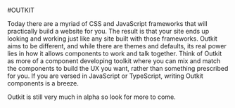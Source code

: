 #OUTKIT

Today there are a myriad of CSS and JavaScript frameworks that will practically build a website for you.  The result is that your site ends up looking and working just like any site built with those frameworks.  Outkit aims to be different, and while there are themes and defaults, its real power lies in how it allows components to work and talk together.  Think of Outkit as more of a component developing toolkit where you can mix and match the components to build the UX you want, rather than something prescribed for you.  If you are versed in JavaScript or TypeScript, writing Outkit components is a breeze.

Outkit is still very much in alpha so look for more to come.